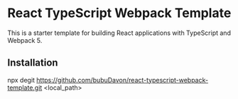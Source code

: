 # React TypeScript Webpack Template

This is a starter template for building React applications with TypeScript and Webpack 5.

## Installation
 npx degit https://github.com/bubuDavon/react-typescript-webpack-template.git <local_path>
